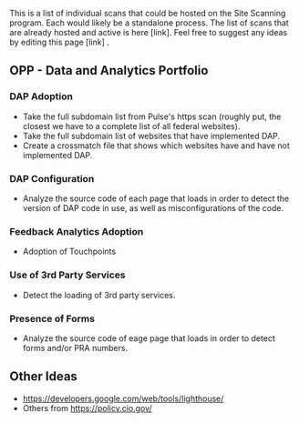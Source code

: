 This is a list of individual scans that could be hosted on the Site Scanning program.  Each would likely be a standalone process.  The list of scans that are already hosted and active is here [link].  Feel free to suggest any ideas by editing this page [link] .   



## OPP - Data and Analytics Portfolio

### DAP Adoption 
* Take the full subdomain list from Pulse's https scan (roughly put, the closest we have to a complete list of all federal websites).  
* Take the full subdomain list of websites that have implemented DAP.  
* Create a crossmatch file that shows which websites have and have not implemented DAP.  

### DAP Configuration
* Analyze the source code of each page that loads in order to detect the version of DAP code in use, as well as misconfigurations of the code.  

### Feedback Analytics Adoption 
* Adoption of Touchpoints

### Use of 3rd Party Services
* Detect the loading of 3rd party services.  

### Presence of Forms
* Analyze the source code of eage page that loads in order to detect forms and/or PRA numbers.  





## Other Ideas

* https://developers.google.com/web/tools/lighthouse/
* Others from https://policy.cio.gov/

